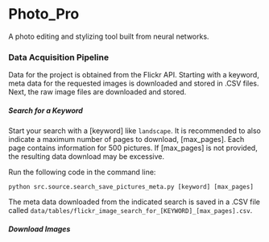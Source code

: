 # Photo_Pro
A photo editing and stylizing tool built from neural networks.

### Data Acquisition Pipeline
Data for the project is obtained from the Flickr API. Starting with a keyword, meta data for the requested images is downloaded and stored in .CSV files. Next, the raw image files are downloaded and stored.

##### Search for a Keyword
Start your search with a [keyword] like `landscape`. It is recommended to also indicate a maximum number of pages to download, [max_pages]. Each page contains information for 500 pictures. If [max_pages] is not provided, the resulting data download may be excessive.

Run the following code in the command line:
```
python src.source.search_save_pictures_meta.py [keyword] [max_pages]
```

The meta data downloaded from the indicated search is saved in a .CSV file called `data/tables/flickr_image_search_for_[KEYWORD]_[max_pages].csv`.

##### Download Images
